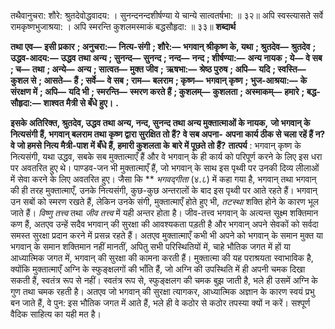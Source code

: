  

तथैवानुचरा: शौरे: श्रुतदेवोद्धवादय: । सुनन्दनन्दशीर्षण्या ये चान्ये सात्वतर्षभा: ॥ ३२॥ अपि स्वस्त्यासते सर्वे रामकृष्णभुजाश्रया: । अपि स्मरन्ति कुशलमस्माकं बद्धसौहृदा: ॥ ३३॥ **शब्दार्थ** 

**तथा एव—** **इसी प्रकार** **; अनुचरा:—** **नित्य-संगी** **; शौरे:—** **भगवान् श्रीकृष्ण के, यथा** **; श्रुतदेव—** **श्रुतदेव** **; उद्धव-आदय:—** **उद्धव** **तथा अन्य** **; सुनन्द—** **सुनन्द** **; नन्द—** **नन्द** **; शीर्षण्या:—** **अन्य नायक** **; ये—** **वे सब** **; च—** **तथा** **; अन्ये—** **अन्य** **; सात्वत—** **मुक्त जीव** **;** **ऋषभा:—** **श्रेष्ठ पुरुष** **; अपि—** **यदि** **; स्वस्ति—** **कुशल से** **; आसते—** **हैं** **; सर्वे—** **वे सब** **; राम—** **बलराम** **; कृष्ण—** **भगवान् कृष्ण** **;** **भुज-आश्रया:—** **के संरक्षण में** **; अपि—** **यदि भी** **; स्मरन्ति—** **स्मरण करते हैं** **; कुशलम्—** **कुशलता** **; अस्माकम्—** **हमारे** **; बद्ध-** **सौहृदा:—** **शाश्वत मैत्री से बँधे हुए।** **.** 

**इसके अतिरिक्त, श्रुतदेव, उद्धव तथा अन्य, नन्द, सुनन्द तथा अन्य मुक्तात्माओं के नायक,** **जो भगवान् के नित्यसंगी हैं, भगवान् बलराम तथा कृष्ण द्वारा सुरक्षित तो हैं? वे सब अपना-** **अपना कार्य ठीक से चला रहें हैं न? वे जो हमसे नित्य मैत्री-पाश में बँधे हैं, हमारी कुशलता के** **बारे में पूछते तो हैं?** **तात्पर्य** : भगवान् कृष्ण के नित्यसंगी, यथा उद्धव, सबके सब मुक्तात्माएँ हैं और वे भगवान् के ही कार्य को परिपूर्ण करने के लिए इस धरा पर अवतरित हुए थे। पाण्डव-जन भी मुक्तात्माएँ हैं, जो भगवान् के साथ इस पृथ्वी पर उनकी दिव्य लीलाओं में सेवा करने के लिए अवतरित हुए। जैसा कि ** *भगवद्गीता* (४.८) में कहा गया है, भगवान् तथा भगवान् की ही तरह मुक्तात्माएँ, उनके नित्यसंगी, कुछ-कुछ अन्तरालों के बाद इस पृथ्वी पर आते रहते हैं। भगवान् उन सबों को स्मरण रखते हैं, लेकिन उनके संगी, मुक्तात्माएँ होते हुए भी, *तटस्था* शक्ति होने के कारण भूल जाते हैं। *विष्णु तत्त्व* तथा *जीव* *तत्त्व* में यही अन्तर होता है। जीव-तत्त्व भगवान् के अत्यन्त सूक्ष्म शक्तिमान कण हैं, अतएव उन्हें सदैव भगवान् की सुरक्षा की आवश्यकता पड़ती है और भगवान् अपने सेवकों को सर्वदा समस्त सुरक्षा प्रदान करने में प्रसन्न रहते हैं। अतएव मुक्तात्माएँ कभी भी अपने को भगवान् के समान मुक्त या भगवान् के समान शक्तिमान नहीं मानतीं, अपितु सभी परिस्थितियों में, चाहे भौतिक जगत में हों या आध्यात्मिक जगत में, भगवान् की सुरक्षा की कामना करती हैं। मुक्तात्मा की यह पराश्रयता स्वाभाविक है, क्योंकि मुक्तात्माएँ अग्नि के स्फुङ्क्षलगों की भाँति हैं, जो अग्नि की उपस्थिति में ही अपनी चमक दिखा सकती हैं, स्वतंत्र रूप से नहीं। स्वतंत्र रूप से, स्फुङ्क्षलग की चमक बुझ जाती है, भले ही उसमें अग्नि के गुण तथा चमक रहती है। अतएव जो भगवान् की सुरक्षा त्यागकर, आध्यात्मिक अज्ञान के कारण स्वयं प्रभु बन जाते हैं, वे पुन: इस भौतिक जगत में आते हैं, भले ही वे कठोर से कठोर तपस्या क्यों न करें। सश्पूर्ण वैदिक साहित्य का यही मत है। 